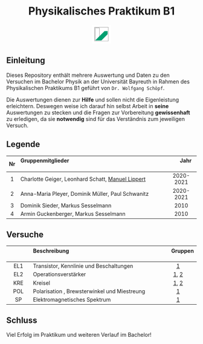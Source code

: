 <h1 align="center">Physikalisches Praktikum B1</h1>
<p align="center">
  <img src="UniBT_Logo.jpeg" width = 50/>
</p>


## Einleitung
Dieses Repository enthält mehrere Auswertung und Daten zu den Versuchen im Bachelor Physik an der Universität Bayreuth in Rahmen des Physikalischen Praktikums B1 geführt von ``Dr. Wolfgang Schöpf``.

Die Auswertungen dienen zur **Hilfe** und sollen nicht die Eigenleistung erleichtern. Deswegen weise ich darauf hin selbst Arbeit in **seine** Auswertungen zu stecken und die Fragen zur Vorbereitung **gewissenhaft** zu erledigen, da sie **notwendig** sind für das Verständnis zum jeweiligen Versuch.

## Legende

| Nr | Gruppenmitglieder  <img width=400/>                                                 | <img width=20/> Jahr <img width=20/>    |
|:--:|:------------------------------------------------------------------------------------|:---------:|
| 1  | Charlotte Geiger, Leonhard Schatt, [Manuel Lippert](https://github.com/ManeLippert) | 2020-2021 |
| 2  | Anna-Maria Pleyer, Dominik Müller, Paul Schwanitz                                   | 2020-2021 |
| 3  | Dominik Sieder, Markus Sesselmann                                                   |   2010    |
| 4  | Armin Guckenberger, Markus Sesselmann                                               |   2010    |

## Versuche

| <img width=70/> | Beschreibung <img width=400/>                                               | <img width=20/> Gruppen <img width=20/> |
|:-------:|:------------------------------------------------------------------------------------|:-----------:|
| EL1     | Transistor, Kennlinie und Beschaltungen                                             | [1](/Versuch_EL1/Charlotte_Leo_Manuel/Versuch_EL1.pdf) |
| EL2     | Operationsverstärker                                                                | [1](/Versuch_EL2/Charlotte_Leo_Manuel/Versuch_EL2.pdf), [2](/Versuch_EL2/Anna-Maria_Dominik_Paul/Master.pdf) |
| KRE     | Kreisel                                                                             | [1](/Versuch_KRE/Charlotte_Leo_Manuel/Versuch_KRE.pdf), [2](/Versuch_KRE/Anna-Maria_Dominik_Paul/Master.pdf) |
| POL     | Polarisation , Brewsterwinkel und Miestreung                                        | [1](/Versuch_POL/Charlotte_Leo_Manuel/Versuch_POL.pdf) |
| SP      | Elektromagnetisches Spektrum                                                        | [1](/Versuch_SP/Charlotte_Leo_Manuel/Versuch_SP.pdf)  |

## Schluss

Viel Erfolg im Praktikum und weiteren Verlauf im Bachelor!